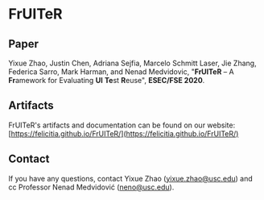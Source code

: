 # FrUITeR

## Paper

Yixue Zhao, Justin Chen, Adriana Sejfia, Marcelo Schmitt Laser, Jie Zhang, Federica Sarro, Mark Harman, and Nenad Medvidovic, "**FrUITeR** – A **Fr**amework for Evaluating **UI** **Te**st **R**euse", **ESEC/FSE 2020**.

## Artifacts
FrUITeR's artifacts and documentation can be found on our website: [https://felicitia.github.io/FrUITeR/](https://felicitia.github.io/FrUITeR/)

## Contact

If you have any questions, contact Yixue Zhao (<yixue.zhao@usc.edu>) and cc Professor Nenad Medvidović (<neno@usc.edu>).
